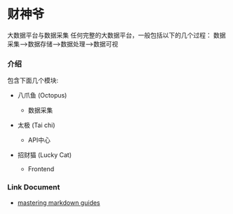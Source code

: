 # 财神爷

大数据平台与数据采集
任何完整的大数据平台，一般包括以下的几个过程：
数据采集-->数据存储-->数据处理-->数据可视

### 介绍
包含下面几个模块:

* 八爪鱼 (Octopus)
  - 数据采集
  
* 太极 (Tai chi)
  - API中心
  
* 招财猫 (Lucky Cat)
  - Frontend
  
  
  
  
  
  
### Link Document   
  - [mastering markdown guides](https://guides.github.com/features/mastering-markdown) 


